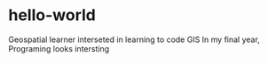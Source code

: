 # hello-world
Geospatial learner
interseted in learning to code GIS
In my final year,
Programing looks intersting
